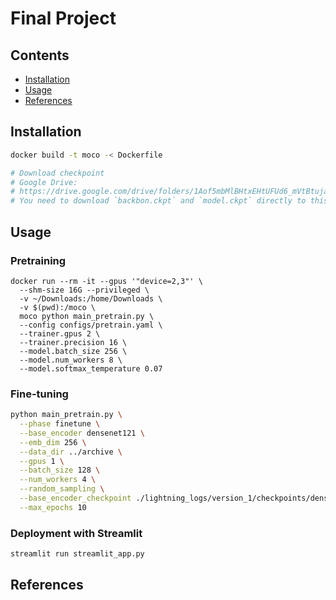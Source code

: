 # Final Project <!-- omit in toc -->

## Contents <!-- omit in toc -->

- [Installation](#installation)
- [Usage](#usage)
- [References](#references)

## Installation

```bash
docker build -t moco -< Dockerfile

# Download checkpoint
# Google Drive:
# https://drive.google.com/drive/folders/1Aof5mbMlBHtxEHtUFUd6_mVtBtujaYXU?usp=sharing
# You need to download `backbon.ckpt` and `model.ckpt` directly to this folder.
```

## Usage

### Pretraining

```shell
docker run --rm -it --gpus '"device=2,3"' \
  --shm-size 16G --privileged \
  -v ~/Downloads:/home/Downloads \
  -v $(pwd):/moco \
  moco python main_pretrain.py \
  --config configs/pretrain.yaml \
  --trainer.gpus 2 \
  --trainer.precision 16 \
  --model.batch_size 256 \
  --model.num_workers 8 \
  --model.softmax_temperature 0.07
```

### Fine-tuning

```bash
python main_pretrain.py \
  --phase finetune \
  --base_encoder densenet121 \
  --emb_dim 256 \
  --data_dir ../archive \
  --gpus 1 \
  --batch_size 128 \
  --num_workers 4 \
  --random_sampling \
  --base_encoder_checkpoint ./lightning_logs/version_1/checkpoints/densenet121epoch=21-val_loss=1.42.ckpt \
  --max_epochs 10
```

### Deployment with Streamlit

```bash
streamlit run streamlit_app.py
```

## References
